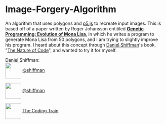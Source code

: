 # Image-Forgery-Algorithm
An algorithm that uses polygons and <a href="https://p5js.org/">p5.js</a> to recreate input images.
This is based off of a paper written by Roger Johansson entitiled <b><a style="text-decoration: underline solid" href="https://rogerjohansson.blog/2008/12/07/genetic-programming-evolution-of-mona-lisa/">Genetic Programming: Evolution of Mona Lisa</a></b>, in which he writes a program to generate Mona Lisa from 50 polygons, and I am trying to slightly improve his program.
I heard about this concept through <a href="https://github.com/shiffman">Daniel Shiffman</a>'s book, "<a href="https://natureofcode.com/">The Nature of Code</a>", and wanted to try it for myself.

Daniel Shiffman:<br>
<image align="center" width="50" src="https://static.wixstatic.com/media/bc4b19_08468508a2fd427c9723fa14060c804b~mv2.png"> <a href="https://github.com/shiffman">@shiffman</a><br>

<image align="center" width="50" src="https://seeklogo.com/images/T/twitter-2012-negative-logo-5C6C1F1521-seeklogo.com.png"> <a href="https://twitter.com/shiffman">@shiffman</a><br>

<image align="center" width="50" src="https://encrypted-tbn0.gstatic.com/images?q=tbn:ANd9GcRvjYg-jA7_pYWNIzIJ5SM16XfRTzujXhIErm75Ygzzpz-4nirP"> <a href="https://www.youtube.com/user/shiffman/">The Coding Train</a>
